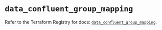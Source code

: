 # `data_confluent_group_mapping`

Refer to the Terraform Registry for docs: [`data_confluent_group_mapping`](https://registry.terraform.io/providers/confluentinc/confluent/2.11.0/docs/data-sources/group_mapping).
